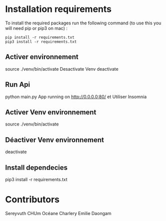 # Installation requirements

To install the required packages run the following command (to use this you will need pip or pip3 on mac) : 
```
pip install -r requirements.txt
pip3 install -r requirements.txt
```

## Activer environnement
source ./venv/bin/activate
Desactivate Venv
deactivate

## Run Api
python main.py App running on http://0.0.0.0:80/ et Utiliser Insomnia


## Activer Venv environnement
source ./venv/bin/activate

## Déactiver Venv environnement
deactivate


## Install dependecies
pip3 install -r requirements.txt


# Contributors
Sereyvuth CHUm
Océane Charlery
Emilie Daongam